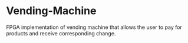 # Vending-Machine
FPGA implementation of vending machine that allows the user to pay for products and receive corresponding change.
